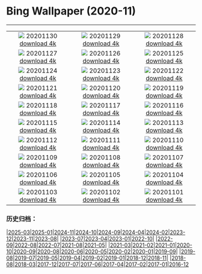 # Bing Wallpaper (2020-11)
**************
| | | |
| :----: | :----: | :----: |
| ![](https://www.bing.com/th?id=OHR.HocesDuraton_ZH-CN2152159552_1920x1080.jpg) 20201130 [download 4k](https://www.bing.com/th?id=OHR.HocesDuraton_ZH-CN2152159552_UHD.jpg) | ![](https://www.bing.com/th?id=OHR.EDCScotland_ZH-CN2038527689_1920x1080.jpg) 20201129 [download 4k](https://www.bing.com/th?id=OHR.EDCScotland_ZH-CN2038527689_UHD.jpg) | ![](https://www.bing.com/th?id=OHR.MountTaranaki_ZH-CN1962085466_1920x1080.jpg) 20201128 [download 4k](https://www.bing.com/th?id=OHR.MountTaranaki_ZH-CN1962085466_UHD.jpg) |
| ![](https://www.bing.com/th?id=OHR.ValCervara_ZH-CN1889046979_1920x1080.jpg) 20201127 [download 4k](https://www.bing.com/th?id=OHR.ValCervara_ZH-CN1889046979_UHD.jpg) | ![](https://www.bing.com/th?id=OHR.NaturesWindowLookout_ZH-CN1799883608_1920x1080.jpg) 20201126 [download 4k](https://www.bing.com/th?id=OHR.NaturesWindowLookout_ZH-CN1799883608_UHD.jpg) | ![](https://www.bing.com/th?id=OHR.ChipmunkJP_ZH-CN1697070440_1920x1080.jpg) 20201125 [download 4k](https://www.bing.com/th?id=OHR.ChipmunkJP_ZH-CN1697070440_UHD.jpg) |
| ![](https://www.bing.com/th?id=OHR.CPMall_ZH-CN1202155438_1920x1080.jpg) 20201124 [download 4k](https://www.bing.com/th?id=OHR.CPMall_ZH-CN1202155438_UHD.jpg) | ![](https://www.bing.com/th?id=OHR.AsilomarSB_ZH-CN1074865975_1920x1080.jpg) 20201123 [download 4k](https://www.bing.com/th?id=OHR.AsilomarSB_ZH-CN1074865975_UHD.jpg) | ![](https://www.bing.com/th?id=OHR.BernCH_ZH-CN0890742909_1920x1080.jpg) 20201122 [download 4k](https://www.bing.com/th?id=OHR.BernCH_ZH-CN0890742909_UHD.jpg) |
| ![](https://www.bing.com/th?id=OHR.Dromling_ZH-CN0730577626_1920x1080.jpg) 20201121 [download 4k](https://www.bing.com/th?id=OHR.Dromling_ZH-CN0730577626_UHD.jpg) | ![](https://www.bing.com/th?id=OHR.NCHighCountry_ZH-CN0617631531_1920x1080.jpg) 20201120 [download 4k](https://www.bing.com/th?id=OHR.NCHighCountry_ZH-CN0617631531_UHD.jpg) | ![](https://www.bing.com/th?id=OHR.MontBlancPeak_ZH-CN0459151326_1920x1080.jpg) 20201119 [download 4k](https://www.bing.com/th?id=OHR.MontBlancPeak_ZH-CN0459151326_UHD.jpg) |
| ![](https://www.bing.com/th?id=OHR.ToucanCostaRica_ZH-CN0876149105_1920x1080.jpg) 20201118 [download 4k](https://www.bing.com/th?id=OHR.ToucanCostaRica_ZH-CN0876149105_UHD.jpg) | ![](https://www.bing.com/th?id=OHR.InukshukLights_ZH-CN0756858983_1920x1080.jpg) 20201117 [download 4k](https://www.bing.com/th?id=OHR.InukshukLights_ZH-CN0756858983_UHD.jpg) | ![](https://www.bing.com/th?id=OHR.MischwaldFuessen_ZH-CN0005213724_1920x1080.jpg) 20201116 [download 4k](https://www.bing.com/th?id=OHR.MischwaldFuessen_ZH-CN0005213724_UHD.jpg) |
| ![](https://www.bing.com/th?id=OHR.HokkaidoShida_ZH-CN0103354943_1920x1080.jpg) 20201115 [download 4k](https://www.bing.com/th?id=OHR.HokkaidoShida_ZH-CN0103354943_UHD.jpg) | ![](https://www.bing.com/th?id=OHR.LupineNZ_ZH-CN0613960648_1920x1080.jpg) 20201114 [download 4k](https://www.bing.com/th?id=OHR.LupineNZ_ZH-CN0613960648_UHD.jpg) | ![](https://www.bing.com/th?id=OHR.DiwaliRangoli_ZH-CN0293298599_1920x1080.jpg) 20201113 [download 4k](https://www.bing.com/th?id=OHR.DiwaliRangoli_ZH-CN0293298599_UHD.jpg) |
| ![](https://www.bing.com/th?id=OHR.RavensSnow_ZH-CN0153928643_1920x1080.jpg) 20201112 [download 4k](https://www.bing.com/th?id=OHR.RavensSnow_ZH-CN0153928643_UHD.jpg) | ![](https://www.bing.com/th?id=OHR.ConneryPond_ZH-CN9900515488_1920x1080.jpg) 20201111 [download 4k](https://www.bing.com/th?id=OHR.ConneryPond_ZH-CN9900515488_UHD.jpg) | ![](https://www.bing.com/th?id=OHR.EsskastanieD_ZH-CN9736686128_1920x1080.jpg) 20201110 [download 4k](https://www.bing.com/th?id=OHR.EsskastanieD_ZH-CN9736686128_UHD.jpg) |
| ![](https://www.bing.com/th?id=OHR.LakotaBadlands_ZH-CN0151830089_1920x1080.jpg) 20201109 [download 4k](https://www.bing.com/th?id=OHR.LakotaBadlands_ZH-CN0151830089_UHD.jpg) | ![](https://www.bing.com/th?id=OHR.PiedmontRegion_ZH-CN9956166156_1920x1080.jpg) 20201108 [download 4k](https://www.bing.com/th?id=OHR.PiedmontRegion_ZH-CN9956166156_UHD.jpg) | ![](https://www.bing.com/th?id=OHR.DerwentIsle_ZH-CN9777894186_1920x1080.jpg) 20201107 [download 4k](https://www.bing.com/th?id=OHR.DerwentIsle_ZH-CN9777894186_UHD.jpg) |
| ![](https://www.bing.com/th?id=OHR.BigBison_ZH-CN9480861825_1920x1080.jpg) 20201106 [download 4k](https://www.bing.com/th?id=OHR.BigBison_ZH-CN9480861825_UHD.jpg) | ![](https://www.bing.com/th?id=OHR.TwoWest_ZH-CN9396182448_1920x1080.jpg) 20201105 [download 4k](https://www.bing.com/th?id=OHR.TwoWest_ZH-CN9396182448_UHD.jpg) | ![](https://www.bing.com/th?id=OHR.Albarracin_ZH-CN0019262872_1920x1080.jpg) 20201104 [download 4k](https://www.bing.com/th?id=OHR.Albarracin_ZH-CN0019262872_UHD.jpg) |
| ![](https://www.bing.com/th?id=OHR.KobukRiver_ZH-CN9932342738_1920x1080.jpg) 20201103 [download 4k](https://www.bing.com/th?id=OHR.KobukRiver_ZH-CN9932342738_UHD.jpg) | ![](https://www.bing.com/th?id=OHR.LochLeum_ZH-CN9620588759_1920x1080.jpg) 20201102 [download 4k](https://www.bing.com/th?id=OHR.LochLeum_ZH-CN9620588759_UHD.jpg) | ![](https://www.bing.com/th?id=OHR.TorngatsMt_ZH-CN9391633217_1920x1080.jpg) 20201101 [download 4k](https://www.bing.com/th?id=OHR.TorngatsMt_ZH-CN9391633217_UHD.jpg) |

### 历史归档：

|[2025-03](bing/2025-03/2025-03.md)|[2025-01](bing/2025-01/2025-01.md)|[2024-11](bing/2024-11/2024-11.md)|[2024-10](bing/2024-10/2024-10.md)|[2024-09](bing/2024-09/2024-09.md)|[2024-04](bing/2024-04/2024-04.md)|[2024-02](bing/2024-02/2024-02.md)|[2023-12](bing/2023-12/2023-12.md)|[2023-11](bing/2023-11/2023-11.md)|[2023-08](bing/2023-08/2023-08.md)|
|[2023-07](bing/2023-07/2023-07.md)|[2023-04](bing/2023-04/2023-04.md)|[2023-01](bing/2023-01/2023-01.md)|[2022-10](bing/2022-10/2022-10.md)|
|[2022-09](bing/2022-09/2022-09.md)|[2022-08](bing/2022-08/2022-08.md)|[2022-07](bing/2022-07/2022-07.md)|[2021-08](bing/2021-08/2021-08.md)|[2021-05](bing/2021-05/2021-05.md)|
|[2021-03](bing/2021-03/2021-03.md)|[2021-02](bing/2021-02/2021-02.md)|[2021-01](bing/2021-01/2021-01.md)|[2020-10](bing/2020-10/2020-10.md)|[2020-09](bing/2020-09/2020-09.md)|[2020-08](bing/2020-08/2020-08.md)|[2020-06](bing/2020-06/2020-06.md)|[2020-05](bing/2020-05/2020-05.md)|[2020-02](bing/2020-02/2020-02.md)|[2020-01](bing/2020-01/2020-01.md)|[2019-09](bing/2019-09/2019-09.md)|
|[2019-08](bing/2019-08/2019-08.md)|[2019-07](bing/2019-07/2019-07.md)|[2019-05](bing/2019-05/2019-05.md)|[2019-04](bing/2019-04/2019-04.md)|[2019-02](bing/2019-02/2019-02.md)|[2019-01](bing/2019-01/2019-01.md)|[2018-12](bing/2018-12/2018-12.md)|[2018-11](bing/2018-11/2018-11.md)|
|[2018-08](bing/2018-08/2018-08.md)|[2018-03](bing/2018-03/2018-03.md)|[2017-12](bing/2017-12/2017-12.md)|[2017-07](bing/2017-07/2017-07.md)|[2017-06](bing/2017-06/2017-06.md)|[2017-04](bing/2017-04/2017-04.md)|[2017-02](bing/2017-02/2017-02.md)|[2017-01](bing/2017-01/2017-01.md)|[2016-12](bing/2016-12/2016-12.md)